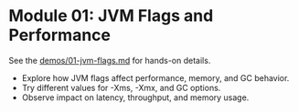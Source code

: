 # Module 01: JVM Flags and Performance

See the [demos/01-jvm-flags.md](./demos/01-jvm-flags.md) for hands-on details.

- Explore how JVM flags affect performance, memory, and GC behavior.
- Try different values for -Xms, -Xmx, and GC options.
- Observe impact on latency, throughput, and memory usage.
